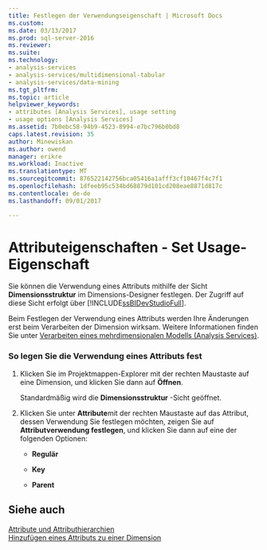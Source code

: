 ```yaml
---
title: Festlegen der Verwendungseigenschaft | Microsoft Docs
ms.custom: 
ms.date: 03/13/2017
ms.prod: sql-server-2016
ms.reviewer: 
ms.suite: 
ms.technology:
- analysis-services
- analysis-services/multidimensional-tabular
- analysis-services/data-mining
ms.tgt_pltfrm: 
ms.topic: article
helpviewer_keywords:
- attributes [Analysis Services], usage setting
- usage options [Analysis Services]
ms.assetid: 7b0ebc58-94b9-4523-8994-e7bc796b0bd8
caps.latest.revision: 35
author: Minewiskan
ms.author: owend
manager: erikre
ms.workload: Inactive
ms.translationtype: MT
ms.sourcegitcommit: 876522142756bca05416a1afff3cf10467f4c7f1
ms.openlocfilehash: 1dfeeb95c534bd68879d101cd208eae8871d817c
ms.contentlocale: de-de
ms.lasthandoff: 09/01/2017

---
```

# <a name="attribute-properties---set-usage-property"></a>Attributeigenschaften - Set Usage-Eigenschaft
  Sie können die Verwendung eines Attributs mithilfe der Sicht **Dimensionsstruktur** im Dimensions-Designer festlegen. Der Zugriff auf diese Sicht erfolgt über [!INCLUDE[ssBIDevStudioFull](../../includes/ssbidevstudiofull-md.md)].  
  
 Beim Festlegen der Verwendung eines Attributs werden Ihre Änderungen erst beim Verarbeiten der Dimension wirksam. Weitere Informationen finden Sie unter [Verarbeiten eines mehrdimensionalen Modells &#40;Analysis Services&#41;](../../analysis-services/multidimensional-models/processing-a-multidimensional-model-analysis-services.md).  
  
### <a name="to-set-usage-for-an-attribute"></a>So legen Sie die Verwendung eines Attributs fest  
  
1.  Klicken Sie im Projektmappen-Explorer mit der rechten Maustaste auf eine Dimension, und klicken Sie dann auf **Öffnen**.  
  
     Standardmäßig wird die **Dimensionsstruktur** -Sicht geöffnet.  
  
2.  Klicken Sie unter **Attribute**mit der rechten Maustaste auf das Attribut, dessen Verwendung Sie festlegen möchten, zeigen Sie auf **Attributverwendung festlegen**, und klicken Sie dann auf eine der folgenden Optionen:  
  
    -   **Regulär**  
  
    -   **Key**  
  
    -   **Parent**  
  
## <a name="see-also"></a>Siehe auch  
 [Attribute und Attributhierarchien](../../analysis-services/multidimensional-models-olap-logical-dimension-objects/attributes-and-attribute-hierarchies.md)   
 [Hinzufügen eines Attributs zu einer Dimension](../../analysis-services/multidimensional-models/attribute-properties-add-an-attribute-to-a-dimension.md)  
  
  

